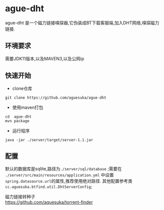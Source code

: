 ague-dht
=
ague-dht 是一个磁力链接嗅探器,它伪装成BT下载客服端,加入DHT网络,嗅探磁力链接.
## 环境要求
需要JDK11版本,以及MAVEN3,以及公网ip

## 快速开始

- clone仓库
```$xslt
git clone https://github.com/aguesuka/ague-dht
```
- 使用maven打包
```$xslt
cd  ague-dht
mvn package
```
- 运行程序
```$xslt
java -jar ./server/target/server-1.1.jar
```
## 配置
默认的数据库是sqlite,路径为```./server/sql/database``` ;需要在``` ./server/src/main/resources/application.yml``` 中设置```spring.datasource.url```的属性,推荐使用绝对路径.
其他配置参考类```cc.aguesuka.btfind.util.DhtServerConfig```;
  
磁力链接转种子  
https://github.com/aguesuka/torrent-finder
